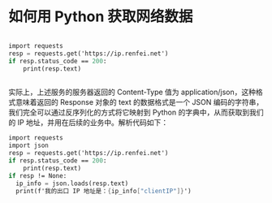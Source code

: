 
# 如何用 Python 获取网络数据

```scheme

import requests
resp = requests.get('https://ip.renfei.net')
if resp.status_code == 200:
    print(resp.text)



```


实际上，上述服务的服务器返回的 Content-Type 值为 application/json，这种格式意味着返回的 Response 对象的 text 的数据格式是一个 JSON 编码的字符串，我们完全可以通过反序列化的方式将它映射到 Python 的字典中，从而获取到我们的 IP 地址，并用在后续的业务中。解析代码如下：


```scheme
import requests
import json
resp = requests.get('https://ip.renfei.net')
if resp.status_code == 200:
    print(resp.text)
if resp != None:
  ip_info = json.loads(resp.text)
  print(f'我的出口 IP 地址是：{ip_info["clientIP"]}')

```